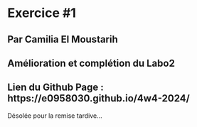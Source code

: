 <!-- # Labo #2
## Utilisation de la fonction hsl()
## Integration d'effet vague et diagonale

### Références utiles

- Références hsl()
 - https://developer.mozilla.org/en-US/docs/Web/CSS/color_value/hsl
 - https://css-tricks.com/creating-color-themes-with-custom-properties-hsl-and-a-little-calc/
 - https://css-tricks.com/hsl-hsla-is-great-for-programmatic-color-control/


## Ce que vous devez faire:

### Utiliser la fonction hsl
### Intégrer les vagues
### Intégrer une diagonale -->


# Exercice #1
## Par Camilia El Moustarih
## Amélioration et complétion du Labo2

<h2>Lien du Github Page : https://e0958030.github.io/4w4-2024/</h2>
Désolée pour la remise tardive...





